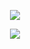 <!-- header -->
<p align='center'>
  <img src="https://capsule-render.vercel.app/api?type=waving&color=ACBCFF&fontColor=0F1035&height=200&section=header&text=&fontSize=40"/>
</p>
 
<!-- badge -->
<p align='center'>
  <!-- gmail -->
  <img src="https://img.shields.io/badge/uri0815@gmail.com-EA4335?style=flat-square&logo=gmail&logoColor=white"/>
  <!-- Tistory -->
<!--   <a href="https://happybplus.tistory.com/"><img src="https://img.shields.io/badge/Tech Blog-000000?style=flat-square&logo=tistory&logoColor=white"/></a> -->
  <!-- Instagram -->
<!--   <a href="https://www.instagram.com/happyy_bppl.yoo?igsh=Ym9wMHVhdHFkbmlw&utm_source=qr"><img src="https://img.shields.io/badge/instagram-E4405F?style=flat-square&logo=instagram&logoColor=white"/></a> -->
</p>
